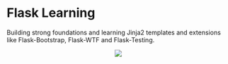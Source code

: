 # Flask Learning

Building strong foundations and learning Jinja2 templates and extensions like Flask-Bootstrap, Flask-WTF and Flask-Testing.

<p align="center">
<img src="https://sourcedexter.com/wp-content/uploads/2017/09/flask-python.png">
</p>
